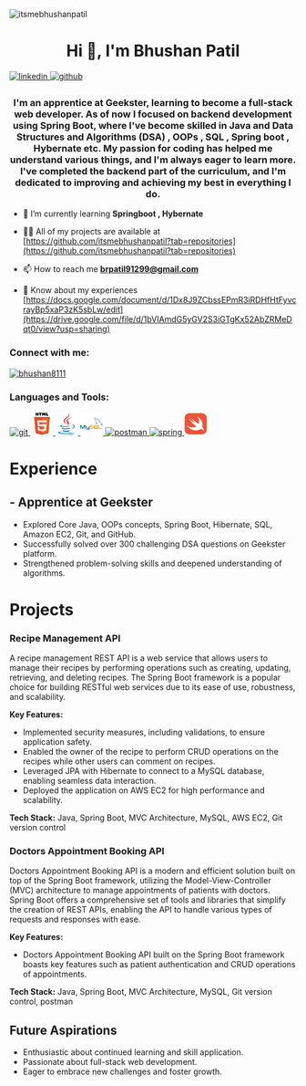 <p align="left"> <img src="https://komarev.com/ghpvc/?username=itsmebhushanpatil&label=Profile%20views&color=0e75b6&style=flat" alt="itsmebhushanpatil" /> </p>
<h1 align="center">Hi 👋, I'm Bhushan Patil</h1>
<a href="https://linkedin.com/in/https://www.linkedin.com/in/itsmebhushanpatil/" target="_blank">
<img src=https://img.shields.io/badge/linkedin-%231E77B5.svg?&style=for-the-badge&logo=linkedin&logoColor=white alt=linkedin style="margin-bottom: 5px;" />
</a>
<a href="https://github.com/https://github.com/itsmebhushanpatil" target="_blank">
<img src=https://img.shields.io/badge/github-%2324292e.svg?&style=for-the-badge&logo=github&logoColor=white alt=github style="margin-bottom: 5px;" />
</a>
<h3 align="center">I'm an apprentice at Geekster, learning to become a full-stack web developer. As of now I focused on backend development using Spring Boot, where I've become skilled in Java and Data Structures and Algorithms (DSA) , OOPs , SQL , Spring boot , Hybernate etc. My passion for coding has helped me understand various things, and I'm always eager to learn more. I've completed the backend part of the curriculum, and I'm dedicated to improving and achieving my best in everything I do.</h3>


- 🌱 I’m currently learning **Springboot , Hybernate**

- 👨‍💻 All of my projects are available at [https://github.com/itsmebhushanpatil?tab=repositories](https://github.com/itsmebhushanpatil?tab=repositories)

- 📫 How to reach me **brpatil91299@gmail.com**

- 📄 Know about my experiences [https://docs.google.com/document/d/1Dx8J9ZCbssEPmR3iRDHfHtFyvcrayBp5xaP3zK5sbLw/edit](https://drive.google.com/file/d/1bVIAmdG5yGV2S3iGTgKx52AbZRMeDqt0/view?usp=sharing)

<h3 align="left">Connect with me:</h3>
<p align="left">
<a href="https://www.instagram.com/bhushan8111/" target="blank"><img align="center" src="https://raw.githubusercontent.com/rahuldkjain/github-profile-readme-generator/master/src/images/icons/Social/instagram.svg" alt="bhushan8111" height="30" width="40" /></a>
</p>

<h3 align="left">Languages and Tools:</h3>
<p align="left"> <a href="https://git-scm.com/" target="_blank" rel="noreferrer"> <img src="https://www.vectorlogo.zone/logos/git-scm/git-scm-icon.svg" alt="git" width="40" height="40"/> </a> <a href="https://www.w3.org/html/" target="_blank" rel="noreferrer"> <img src="https://raw.githubusercontent.com/devicons/devicon/master/icons/html5/html5-original-wordmark.svg" alt="html5" width="40" height="40"/> </a> <a href="https://www.java.com" target="_blank" rel="noreferrer"> <img src="https://raw.githubusercontent.com/devicons/devicon/master/icons/java/java-original.svg" alt="java" width="40" height="40"/> </a> <a href="https://www.mysql.com/" target="_blank" rel="noreferrer"> <img src="https://raw.githubusercontent.com/devicons/devicon/master/icons/mysql/mysql-original-wordmark.svg" alt="mysql" width="40" height="40"/> </a> <a href="https://postman.com" target="_blank" rel="noreferrer"> <img src="https://www.vectorlogo.zone/logos/getpostman/getpostman-icon.svg" alt="postman" width="40" height="40"/> </a> <a href="https://spring.io/" target="_blank" rel="noreferrer"> <img src="https://www.vectorlogo.zone/logos/springio/springio-icon.svg" alt="spring" width="40" height="40"/> </a> <a href="https://developer.apple.com/swift/" target="_blank" rel="noreferrer"> <img src="https://raw.githubusercontent.com/devicons/devicon/master/icons/swift/swift-original.svg" alt="swift" width="40" height="40"/> </a> </p>

# Experience

## -  Apprentice at Geekster


- Explored Core Java, OOPs concepts, Spring Boot, Hibernate, SQL, Amazon EC2, Git, and GitHub.
- Successfully solved over 300 challenging DSA questions on Geekster platform.
- Strengthened problem-solving skills and deepened understanding of algorithms.


# Projects

### Recipe Management API

A recipe management REST API is a web service that allows users to manage their recipes by performing operations such as creating, updating, retrieving, and deleting recipes. The Spring Boot framework is a popular choice for building RESTful web services due to its ease of use, robustness, and scalability.

**Key Features:**
- Implemented security measures, including validations, to ensure application safety.
- Enabled the owner of the recipe to perform CRUD operations on the recipes while other users can comment on recipes.
- Leveraged JPA with Hibernate to connect to a MySQL database, enabling seamless data interaction.
- Deployed the application on AWS EC2 for high performance and scalability.

**Tech Stack:** Java, Spring Boot, MVC Architecture, MySQL, AWS EC2, Git version control

### Doctors Appointment Booking API

Doctors Appointment Booking API is a modern and efficient solution built on top of the Spring Boot framework, utilizing the Model-View-Controller (MVC) architecture to manage appointments of patients with doctors. Spring Boot offers a comprehensive set of tools and libraries that simplify the creation of REST APIs, enabling the API to handle various types of requests and responses with ease.

**Key Features:**
- Doctors Appointment Booking API built on the Spring Boot framework boasts key features such as patient authentication and CRUD operations of appointments.

**Tech Stack:** Java, Spring Boot, MVC Architecture, MySQL, Git version control, postman


## Future Aspirations

- Enthusiastic about continued learning and skill application.
- Passionate about full-stack web development.
- Eager to embrace new challenges and foster growth.
